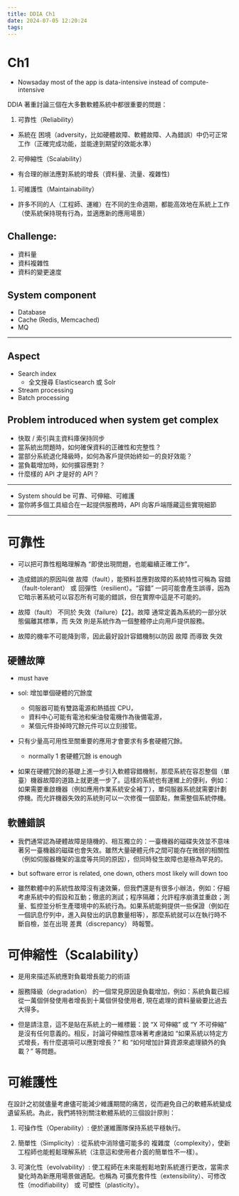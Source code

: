 ```yaml
---
title: DDIA Ch1
date: 2024-07-05 12:20:24
tags:
---
```

# Ch1 

- Nowsaday most of the app is data-intensive instead of compute-intensive

DDIA 著重討論三個在大多數軟體系統中都很重要的問題：

1. 可靠性（Reliability）
- 系統在 困境（adversity，比如硬體故障、軟體故障、人為錯誤）中仍可正常工作（正確完成功能，並能達到期望的效能水準）

2. 可伸縮性（Scalability）
- 有合理的辦法應對系統的增長（資料量、流量、複雜性)

1. 可維護性（Maintainability）
- 許多不同的人（工程師、運維）在不同的生命週期，都能高效地在系統上工作（使系統保持現有行為，並適應新的應用場景）

## Challenge:
- 資料量
- 資料複雜性
- 資料的變更速度

## System component 
- Database
- Cache (Redis, Memcached)
- MQ

---
## Aspect
- Search index
  - 全文搜尋 Elasticsearch 或 Solr
- Stream processing
- Batch processing


## Problem introduced when system get complex

- 快取 / 索引與主資料庫保持同步
- 當系統出問題時，如何確保資料的正確性和完整性？
- 當部分系統退化降級時，如何為客戶提供始終如一的良好效能？
- 當負載增加時，如何擴容應對？
- 什麼樣的 API 才是好的 API？


--- 

- System should be 可靠、可伸縮、可維護
- 當你將多個工具組合在一起提供服務時，API 向客戶端隱藏這些實現細節

--- 

# 可靠性

-  可以把可靠性粗略理解為 “即使出現問題，也能繼續正確工作”。

- 造成錯誤的原因叫做 故障（fault），能預料並應對故障的系統特性可稱為 容錯（fault-tolerant） 或 回彈性（resilient）。“容錯” 一詞可能會產生誤導，因為它暗示著系統可以容忍所有可能的錯誤，但在實際中這是不可能的。 


- 故障（fault） 不同於 失效（failure）【2】。故障 通常定義為系統的一部分狀態偏離其標準，而 失效 則是系統作為一個整體停止向用戶提供服務。 
- 故障的機率不可能降到零，因此最好設計容錯機制以防因 故障 而導致 失效 

## 硬體故障
 
- must have
- sol: 增加單個硬體的冗餘度 
  - 伺服器可能有雙路電源和熱插拔 CPU，
  - 資料中心可能有電池和柴油發電機作為後備電源，
  - 某個元件掛掉時冗餘元件可以立刻接管。

- 只有少量高可用性至關重要的應用才會要求有多套硬體冗餘。
  - normally 1 套硬體冗餘 is enough

- 如果在硬體冗餘的基礎上進一步引入軟體容錯機制，那麼系統在容忍整個（單臺）機器故障的道路上就更進一步了。這樣的系統也有運維上的便利，例如：如果需要重啟機器（例如應用作業系統安全補丁），單伺服器系統就需要計劃停機。而允許機器失效的系統則可以一次修復一個節點，無需整個系統停機。

## 軟體錯誤

- 我們通常認為硬體故障是隨機的、相互獨立的：一臺機器的磁碟失效並不意味著另一臺機器的磁碟也會失效。雖然大量硬體元件之間可能存在微弱的相關性（例如伺服器機架的溫度等共同的原因），但同時發生故障也是極為罕見的。
- but software error is related, one down, others most likely will down too


- 雖然軟體中的系統性故障沒有速效藥，但我們還是有很多小辦法，例如：仔細考慮系統中的假設和互動；徹底的測試；程序隔離；允許程序崩潰並重啟；測量、監控並分析生產環境中的系統行為。如果系統能夠提供一些保證（例如在一個訊息佇列中，進入與發出的訊息數量相等），那麼系統就可以在執行時不斷自檢，並在出現 差異（discrepancy） 時報警。

# 可伸縮性（Scalability） 

- 是用來描述系統應對負載增長能力的術語
- 服務降級（degradation） 的一個常見原因是負載增加，例如：系統負載已經從一萬個併發使用者增長到十萬個併發使用者, 現在處理的資料量級要比過去大得多。

- 但是請注意，這不是貼在系統上的一維標籤：說 “X 可伸縮” 或 “Y 不可伸縮” 是沒有任何意義的。相反，討論可伸縮性意味著考慮諸如 “如果系統以特定方式增長，有什麼選項可以應對增長？” 和 “如何增加計算資源來處理額外的負載？” 等問題。







# 可維護性

在設計之初就儘量考慮儘可能減少維護期間的痛苦，從而避免自己的軟體系統變成遺留系統。為此，我們將特別關注軟體系統的三個設計原則：

1. 可操作性（Operability）: 便於運維團隊保持系統平穩執行。

2. 簡單性（Simplicity）: 從系統中消除儘可能多的 複雜度（complexity），使新工程師也能輕鬆理解系統（注意這和使用者介面的簡單性不一樣）。

3. 可演化性（evolvability）: 使工程師在未來能輕鬆地對系統進行更改，當需求變化時為新應用場景做適配。也稱為 可擴充套件性（extensibility）、可修改性（modifiability） 或 可塑性（plasticity）。 





